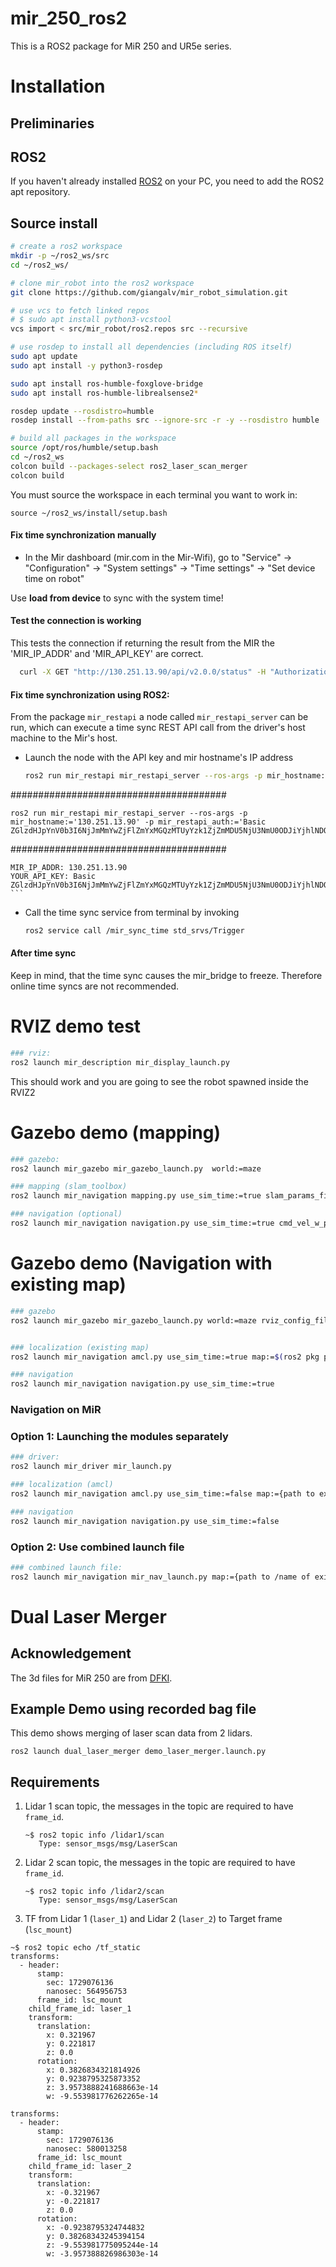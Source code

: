 # mir_250_ros2
This is a ROS2 package for MiR 250 and UR5e series.

# Installation

## Preliminaries
## ROS2
If you haven't already installed [ROS2](https://docs.ros.org/en/humble/Installation/Ubuntu-Install-Debians.html) on your PC, you need to add the ROS2 apt repository.


## Source install

```bash
# create a ros2 workspace
mkdir -p ~/ros2_ws/src
cd ~/ros2_ws/

# clone mir_robot into the ros2 workspace
git clone https://github.com/giangalv/mir_robot_simulation.git

# use vcs to fetch linked repos
# $ sudo apt install python3-vcstool
vcs import < src/mir_robot/ros2.repos src --recursive

# use rosdep to install all dependencies (including ROS itself)
sudo apt update
sudo apt install -y python3-rosdep

sudo apt install ros-humble-foxglove-bridge
sudo apt install ros-humble-librealsense2*

rosdep update --rosdistro=humble
rosdep install --from-paths src --ignore-src -r -y --rosdistro humble

# build all packages in the workspace
source /opt/ros/humble/setup.bash
cd ~/ros2_ws
colcon build --packages-select ros2_laser_scan_merger
colcon build
```
You must source the workspace in each terminal you want to work in:
```
source ~/ros2_ws/install/setup.bash
```

#### Fix time synchronization manually

* In the Mir dashboard (mir.com in the Mir-Wifi), go to "Service" ->
  "Configuration" -> "System settings" -> "Time settings" -> "Set device time
  on robot"

Use **load from device** to sync with the system time!

#### Test the connection is working

This tests the connection if returning the result from the MIR the 'MIR_IP_ADDR' and
  'MIR_API_KEY' are correct.

```bash
  curl -X GET "http://130.251.13.90/api/v2.0.0/status" -H "Authorization: Basic ZGlzdHJpYnV0b3I6NjJmMmYwZjFlZmYxMGQzMTUyYzk1ZjZmMDU5NjU3NmU0ODJiYjhlNDQ4MDY0MzNmNGNmOTI5NzkyODM0YjAxNA=="
```

#### **Fix time synchronization using ROS2:**

From the package `mir_restapi` a node called `mir_restapi_server` can be run,
which can execute a time sync REST API call from the driver's host machine to
the Mir's host.

* Launch the node with the API key and mir hostname's IP address

    ```bash
    ros2 run mir_restapi mir_restapi_server --ros-args -p mir_hostname:='MIR_IP_ADDR' -p mir_restapi_auth:='YOUR_API_KEY' #distributor
    ```
#######################################

    ros2 run mir_restapi mir_restapi_server --ros-args -p mir_hostname:='130.251.13.90' -p mir_restapi_auth:='Basic ZGlzdHJpYnV0b3I6NjJmMmYwZjFlZmYxMGQzMTUyYzk1ZjZmMDU5NjU3NmU0ODJiYjhlNDQ4MDY0MzNmNGNmOTI5NzkyODM0YjAxNA=='

#######################################

    MIR_IP_ADDR: 130.251.13.90 
    YOUR_API_KEY: Basic ZGlzdHJpYnV0b3I6NjJmMmYwZjFlZmYxMGQzMTUyYzk1ZjZmMDU5NjU3NmU0ODJiYjhlNDQ4MDY0MzNmNGNmOTI5NzkyODM0YjAxNA==
    ```

* Call the time sync service from terminal by invoking

    ```bash
    ros2 service call /mir_sync_time std_srvs/Trigger
    ```

#### **After time sync**

Keep in mind, that the time sync causes the mir_bridge to freeze. Therefore online time syncs are not recommended.


# RVIZ demo test

```bash
### rviz:
ros2 launch mir_description mir_display_launch.py
```
This should work and you are going to see the robot spawned inside the RVIZ2


# Gazebo demo (mapping)

```bash
### gazebo:
ros2 launch mir_gazebo mir_gazebo_launch.py  world:=maze

### mapping (slam_toolbox)
ros2 launch mir_navigation mapping.py use_sim_time:=true slam_params_file:=$(ros2 pkg prefix mir_navigation)/share/mir_navigation/config/mir_mapping_async_sim.yaml

### navigation (optional)
ros2 launch mir_navigation navigation.py use_sim_time:=true cmd_vel_w_prefix:=/diff_cont/cmd_vel_unstamped
```

# Gazebo demo (Navigation with existing map)

```bash
### gazebo
ros2 launch mir_gazebo mir_gazebo_launch.py world:=maze rviz_config_file:=$(ros2 pkg prefix mir_navigation)/share/mir_navigation/rviz/mir_nav.rviz


### localization (existing map)
ros2 launch mir_navigation amcl.py use_sim_time:=true map:=$(ros2 pkg prefix mir_navigation)/share/mir_navigation/maps/maze.yaml

### navigation
ros2 launch mir_navigation navigation.py use_sim_time:=true
```

### Navigation on MiR

### Option 1: Launching the modules separately

```bash
### driver:
ros2 launch mir_driver mir_launch.py

### localization (amcl)
ros2 launch mir_navigation amcl.py use_sim_time:=false map:={path to existing map}

### navigation
ros2 launch mir_navigation navigation.py use_sim_time:=false
```

### Option 2: Use combined launch file

```bash
### combined launch file:
ros2 launch mir_navigation mir_nav_launch.py map:={path to /name of existing map}
```
# Dual Laser Merger
## Acknowledgement
The 3d files for MiR 250 are from [DFKI](https://github.com/DFKI-NI/mir_robot).

## Example Demo using recorded bag file
This demo shows merging of laser scan data from 2 lidars.
```
ros2 launch dual_laser_merger demo_laser_merger.launch.py
```

## Requirements
1. Lidar 1 scan topic, the messages in the topic are required to have `frame_id`.
   ```
   ~$ ros2 topic info /lidar1/scan
      Type: sensor_msgs/msg/LaserScan
   ```
2. Lidar 2 scan topic, the messages in the topic are required to have `frame_id`.
   ```
   ~$ ros2 topic info /lidar2/scan
      Type: sensor_msgs/msg/LaserScan
   ```
3. TF from Lidar 1 (`laser_1`) and Lidar 2 (`laser_2`) to Target frame (`lsc_mount`)
  ```
  ~$ ros2 topic echo /tf_static 
  transforms:
    - header:
        stamp:
          sec: 1729076136
          nanosec: 564956753
        frame_id: lsc_mount
      child_frame_id: laser_1
      transform:
        translation:
          x: 0.321967
          y: 0.221817
          z: 0.0
        rotation:
          x: 0.3826834321814926
          y: 0.9238795325873352
          z: 3.9573888241688663e-14
          w: -9.553981776262265e-14
  
  transforms:
    - header:
        stamp:
          sec: 1729076136
          nanosec: 580013258
        frame_id: lsc_mount
      child_frame_id: laser_2
      transform:
        translation:
          x: -0.321967
          y: -0.221817
          z: 0.0
        rotation:
          x: -0.9238795324744832
          y: 0.38268343245394154
          z: -9.553981775095244e-14
          w: -3.957388826986303e-14
  ```

